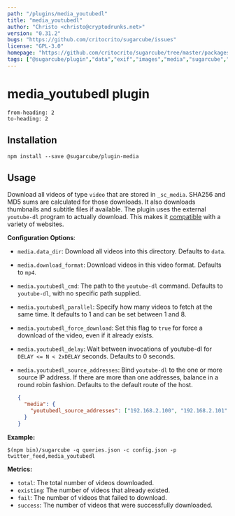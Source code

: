 ```yaml
---
path: "/plugins/media_youtubedl"
title: "media_youtubedl"
author: "Christo <christo@cryptodrunks.net>"
version: "0.31.2"
bugs: "https://github.com/critocrito/sugarcube/issues"
license: "GPL-3.0"
homepage: "https://github.com/critocrito/sugarcube/tree/master/packages/plugin-media#readme"
tags: ["@sugarcube/plugin","data","exif","images","media","sugarcube","sugarcube plugin","sugarcube-plugin","transformation"]
---
```

# media_youtubedl plugin

```toc
from-heading: 2
to-heading: 2
```

## Installation

```shell
npm install --save @sugarcube/plugin-media
```


## Usage

Download all videos of type `video` that are stored in `_sc_media`. SHA256 and MD5 sums are calculated for those downloads. It also downloads thumbnails and subtitle files if available. The plugin uses the external `youtube-dl` program to actually download. This makes it [compatible](https://rg3.github.io/youtube-dl/supportedsites.html) with a variety of websites.

**Configuration Options**:

-   `media.data_dir`: Download all videos into this directory. Defaults to `data`.
-   `media.download_format`: Download videos in this video format. Defaults to `mp4`.
-   `media.youtubedl_cmd`: The path to the `youtube-dl` command. Defaults to `youtube-dl`, with no specific path supplied.
-   `media.youtubedl_parallel`: Specify how many videos to fetch at the same time. It defaults to 1 and can be set between 1 and 8.
-   `media.youtubedl_force_download`: Set this flag to `true` for force a download of the video, even if it already exists.
-   `media.youtubedl_delay`: Wait between invocations of youtube-dl for `DELAY <= N < 2xDELAY` seconds. Defaults to 0 seconds.
-   `media.youtubedl_source_addresses`: Bind `youtube-dl` to the one or more source IP address. If there are more than one addresses, balance in a round robin fashion. Defaults to the default route of the host.

    ```json
    {
      "media": {
        "youtubedl_source_addresses": ["192.168.2.100", "192.168.2.101"]
      }
    }
    ```

**Example:**

```shell
$(npm bin)/sugarcube -q queries.json -c config.json -p twitter_feed,media_youtubedl
```

**Metrics:**

-   `total`: The total number of videos downloaded.
-   `existing`: The number of videos that already existed.
-   `fail`: The number of videos that failed to download.
-   `success`: The number of videos that were successfully downloaded.
